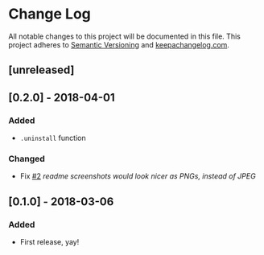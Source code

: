 # Change Log
All notable changes to this project will be documented in this file.
This project adheres to [Semantic Versioning](http://semver.org/) and [keepachangelog.com](http://keepachangelog.com/).


## [unreleased]


## [0.2.0] - 2018-04-01
### Added
- `.uninstall` function

### Changed
- Fix [#2](https://github.com/viddo/jsdom-devtools-formatter/issues/2) _readme screenshots would look nicer as PNGs, instead of JPEG_


## [0.1.0] - 2018-03-06
### Added
- First release, yay!
